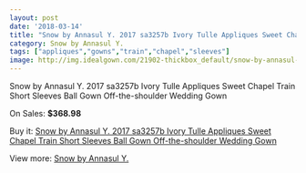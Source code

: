 ```yaml
---
layout: post
date: '2018-03-14'
title: "Snow by Annasul Y. 2017 sa3257b Ivory Tulle Appliques Sweet Chapel Train Short Sleeves Ball Gown Off-the-shoulder Wedding Gown"
category: Snow by Annasul Y.
tags: ["appliques","gowns","train","chapel","sleeves"]
image: http://img.idealgown.com/21902-thickbox_default/snow-by-annasul-y-2017-sa3257b-ivory-tulle-appliques-sweet-chapel-train-short-sleeves-ball-gown-off-the-shoulder-wedding-gown.jpg
---
```

Snow by Annasul Y. 2017 sa3257b Ivory Tulle Appliques Sweet Chapel Train Short Sleeves Ball Gown Off-the-shoulder Wedding Gown

On Sales: **$368.98**
<a href="https://www.idealgown.com/en/snow-by-annasul-y-/8244-snow-by-annasul-y-2017-sa3257b-ivory-tulle-appliques-sweet-chapel-train-short-sleeves-ball-gown-off-the-shoulder-wedding-gown.html"><amp-img layout="responsive" width="600" height="600" src="//img.idealgown.com/21902-thickbox_default/snow-by-annasul-y-2017-sa3257b-ivory-tulle-appliques-sweet-chapel-train-short-sleeves-ball-gown-off-the-shoulder-wedding-gown.jpg" alt="Snow by Annasul Y. 2017 sa3257b Ivory Tulle Appliques Sweet Chapel Train Short Sleeves Ball Gown Off-the-shoulder Wedding Gown 0" /></a>
<a href="https://www.idealgown.com/en/snow-by-annasul-y-/8244-snow-by-annasul-y-2017-sa3257b-ivory-tulle-appliques-sweet-chapel-train-short-sleeves-ball-gown-off-the-shoulder-wedding-gown.html"><amp-img layout="responsive" width="600" height="600" src="//img.idealgown.com/21904-thickbox_default/snow-by-annasul-y-2017-sa3257b-ivory-tulle-appliques-sweet-chapel-train-short-sleeves-ball-gown-off-the-shoulder-wedding-gown.jpg" alt="Snow by Annasul Y. 2017 sa3257b Ivory Tulle Appliques Sweet Chapel Train Short Sleeves Ball Gown Off-the-shoulder Wedding Gown 1" /></a>
<a href="https://www.idealgown.com/en/snow-by-annasul-y-/8244-snow-by-annasul-y-2017-sa3257b-ivory-tulle-appliques-sweet-chapel-train-short-sleeves-ball-gown-off-the-shoulder-wedding-gown.html"><amp-img layout="responsive" width="600" height="600" src="//img.idealgown.com/21903-thickbox_default/snow-by-annasul-y-2017-sa3257b-ivory-tulle-appliques-sweet-chapel-train-short-sleeves-ball-gown-off-the-shoulder-wedding-gown.jpg" alt="Snow by Annasul Y. 2017 sa3257b Ivory Tulle Appliques Sweet Chapel Train Short Sleeves Ball Gown Off-the-shoulder Wedding Gown 2" /></a>

Buy it: [Snow by Annasul Y. 2017 sa3257b Ivory Tulle Appliques Sweet Chapel Train Short Sleeves Ball Gown Off-the-shoulder Wedding Gown](https://www.idealgown.com/en/snow-by-annasul-y-/8244-snow-by-annasul-y-2017-sa3257b-ivory-tulle-appliques-sweet-chapel-train-short-sleeves-ball-gown-off-the-shoulder-wedding-gown.html "Snow by Annasul Y. 2017 sa3257b Ivory Tulle Appliques Sweet Chapel Train Short Sleeves Ball Gown Off-the-shoulder Wedding Gown")

View more: [Snow by Annasul Y.](https://www.idealgown.com/en/165-snow-by-annasul-y- "Snow by Annasul Y.")